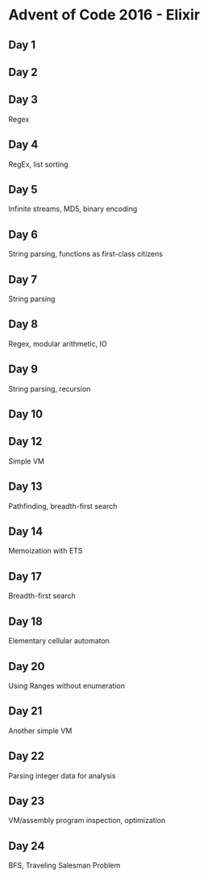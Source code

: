 # Advent of Code 2016 - Elixir

## Day 1

## Day 2

## Day 3
Regex

## Day 4
RegEx, list sorting

## Day 5
Infinite streams, MD5, binary encoding

## Day 6
String parsing, functions as first-class citizens

## Day 7
String parsing

## Day 8
Regex, modular arithmetic, IO

## Day 9
String parsing, recursion

## Day 10

## Day 12
Simple VM

## Day 13
Pathfinding, breadth-first search

## Day 14
Memoization with ETS

## Day 17
Breadth-first search

## Day 18
Elementary cellular automaton

## Day 20
Using Ranges without enumeration

## Day 21
Another simple VM

## Day 22
Parsing integer data for analysis

## Day 23
VM/assembly program inspection, optimization

## Day 24
BFS, Traveling Salesman Problem
